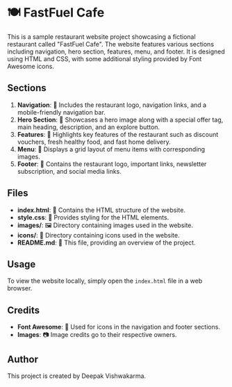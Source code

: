# 🍽️ FastFuel Cafe

This is a sample restaurant website project showcasing a fictional restaurant called "FastFuel Cafe". The website features various sections including navigation, hero section, features, menu, and footer. It is designed using HTML and CSS, with some additional styling provided by Font Awesome icons.

## Sections
1. **Navigation**: 🚀 Includes the restaurant logo, navigation links, and a mobile-friendly navigation bar.
2. **Hero Section**: 🌟 Showcases a hero image along with a special offer tag, main heading, description, and an explore button.
3. **Features**: 🎉 Highlights key features of the restaurant such as discount vouchers, fresh healthy food, and fast home delivery.
4. **Menu**: 🍔 Displays a grid layout of menu items with corresponding images.
5. **Footer**: 📜 Contains the restaurant logo, important links, newsletter subscription, and social media links.

## Files
- **index.html**: 📄 Contains the HTML structure of the website.
- **style.css**: 🎨 Provides styling for the HTML elements.
- **images/**: 🖼️ Directory containing images used in the website.
- **icons/**: 🎉 Directory containing icons used in the website.
- **README.md**: 📖 This file, providing an overview of the project.

## Usage
To view the website locally, simply open the `index.html` file in a web browser.

## Credits
- **Font Awesome**: 🌟 Used for icons in the navigation and footer sections.
- **Images**: 📷 Image credits go to their respective owners.

## Author
This project is created by Deepak Vishwakarma.


